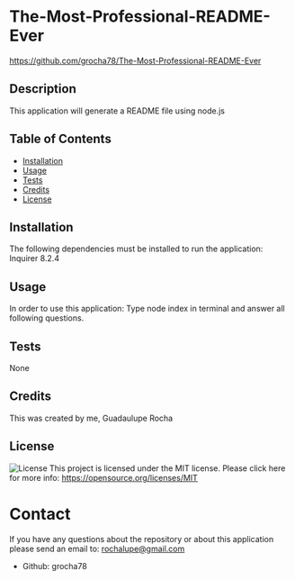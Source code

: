 # The-Most-Professional-README-Ever
https://github.com/grocha78/The-Most-Professional-README-Ever
## Description 
This application will generate a README file using node.js
## Table of Contents
- [Installation](#installation)
- [Usage](#usage)
- [Tests](#tests)
- [Credits](#credits)
- [License](#license)
## Installation
The following dependencies must be installed to run the application:
Inquirer 8.2.4
## Usage
In order to use this application: Type node index in terminal and answer all following questions.
## Tests
None
## Credits
This was created by me, Guadaulupe Rocha
## License
![License](https://img.shields.io/badge/license-MIT-green.svg)
This project is licensed under the MIT license. Please click here for more info: https://opensource.org/licenses/MIT
# Contact
If you have any questions about the repository or about this application please send an email to: rochalupe@gmail.com
- Github: grocha78
